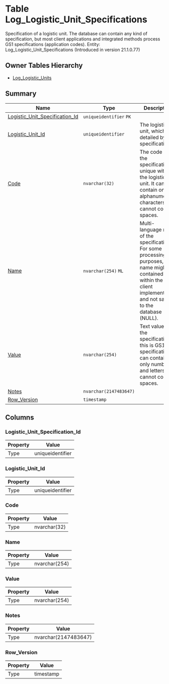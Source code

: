 # Table Log_Logistic_Unit_Specifications

Specification of a logistic unit. The database can contain any kind of specification, but most client applications and integrated methods process GS1 specifications (application codes). Entity: Log_Logistic_Unit_Specifications (Introduced in version 21.1.0.77)

## Owner Tables Hierarchy

* [Log_Logistic_Units](Log_Logistic_Units.md)

## Summary

| Name | Type | Description |
| - | - | --- |
|[Logistic_Unit_Specification_Id](#logistic_unit_specification_id)|`uniqueidentifier` `PK`||
|[Logistic_Unit_Id](#logistic_unit_id)|`uniqueidentifier` |The logistic unit, which is detailed by this specification.|
|[Code](#code)|`nvarchar(32)` |The code of the specification, unique within the logistic unit. It can contain only alphanumeric characters and cannot contain spaces.|
|[Name](#name)|`nvarchar(254)` `ML`|Multi-language name of the specification. For some processing purposes, the name might be contained within the client implementation and not saved to the database (NULL).|
|[Value](#value)|`nvarchar(254)` |Text value of the specification. If this is GS1 specification, it can contain only numbers and letters and cannot contain spaces.|
|[Notes](#notes)|`nvarchar(2147483647)` ||
|[Row_Version](#row_version)|`timestamp` ||

## Columns

### Logistic_Unit_Specification_Id

| Property | Value |
| - | - |
|Type|uniqueidentifier|

### Logistic_Unit_Id

| Property | Value |
| - | - |
|Type|uniqueidentifier|

### Code

| Property | Value |
| - | - |
|Type|nvarchar(32)|

### Name

| Property | Value |
| - | - |
|Type|nvarchar(254)|

### Value

| Property | Value |
| - | - |
|Type|nvarchar(254)|

### Notes

| Property | Value |
| - | - |
|Type|nvarchar(2147483647)|

### Row_Version

| Property | Value |
| - | - |
|Type|timestamp|


